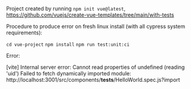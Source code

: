 Project created by running `npm init vue@latest`, https://github.com/vuejs/create-vue-templates/tree/main/with-tests

Procedure to produce error on fresh linux install (with all cypress system requirements):

`cd vue-project`
`npm install`
`npm run test:unit:ci`

Error: 

[vite] Internal server error: Cannot read properties of undefined (reading 'uid')
Failed to fetch dynamically imported module: http://localhost:3001/src/components/__tests__/HelloWorld.spec.js?import
